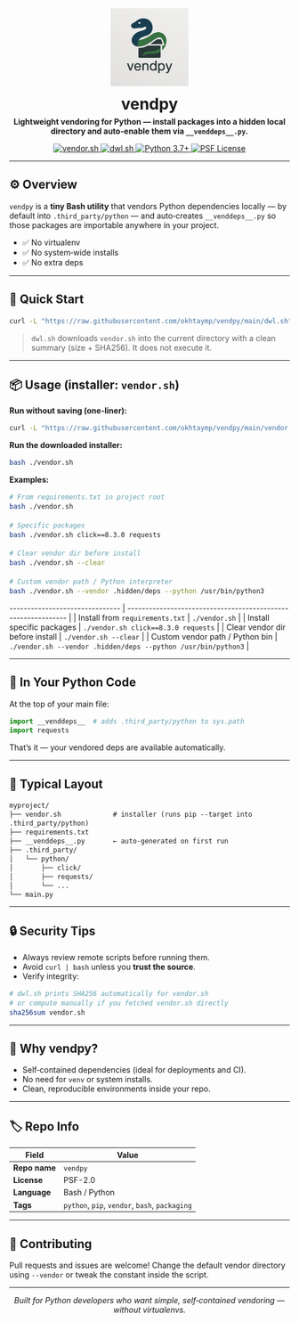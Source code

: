 <div align="center">

  <picture>
    <!-- Dark mode logo if available -->
    <source media="(prefers-color-scheme: dark)" srcset="assets/logo-dark.png" type="image/png" />
    <!-- Default (light) logo -->
    <img src="https://raw.githubusercontent.com/okhtaymp/vendpy/main/assets/logo.png" alt="vendpy — lightweight vendoring for Python" width="140" height="140" loading="lazy" decoding="async" style="max-width:100%;height:auto;" />
  </picture>

  <h1 style="margin:12px 0 6px;">vendpy</h1>

  <p style="margin:0 0 12px;">
    <strong>
      Lightweight vendoring for Python — install packages into a hidden local directory
      and auto‑enable them via <code>__venddeps__.py</code>.
    </strong>
  </p>

  <p>
    <a href="https://github.com/okhtaymp/vendpy/blob/main/vendor.sh">
      <img src="https://img.shields.io/badge/script-vendor.sh-blue?style=flat-square" alt="vendor.sh" />
    </a>
    <a href="https://github.com/okhtaymp/vendpy/blob/main/dwl.sh">
      <img src="https://img.shields.io/badge/downloader-dwl.sh-9cf?style=flat-square" alt="dwl.sh" />
    </a>
    <a href="https://www.python.org/">
      <img src="https://img.shields.io/badge/python-3.7%2B-blue?style=flat-square&logo=python" alt="Python 3.7+" />
    </a>
    <a href="https://opensource.org/license/python-2-0">
      <img src="https://img.shields.io/badge/license-PSF-green?style=flat-square" alt="PSF License" />
    </a>
  </p>

</div>

---

## ⚙️ Overview

`vendpy` is a **tiny Bash utility** that vendors Python dependencies locally — by default into `.third_party/python` — and auto‑creates `__venddeps__.py` so those packages are importable anywhere in your project.

* ✅ No virtualenv
* ✅ No system‑wide installs
* ✅ No extra deps

---

## 🚀 Quick Start

```bash
curl -L "https://raw.githubusercontent.com/okhtaymp/vendpy/main/dwl.sh" | bash
```

> `dwl.sh` downloads `vendor.sh` into the current directory with a clean summary (size + SHA256). It does not execute it.

---

## 📦 Usage (installer: <code>vendor.sh</code>)

**Run without saving (one‑liner):**

```bash
curl -L "https://raw.githubusercontent.com/okhtaymp/vendpy/main/vendor.sh" | bash
```

**Run the downloaded installer:**

```bash
bash ./vendor.sh
```

**Examples:**

```bash
# From requirements.txt in project root
bash ./vendor.sh

# Specific packages
bash ./vendor.sh click==8.3.0 requests

# Clear vendor dir before install
bash ./vendor.sh --clear

# Custom vendor path / Python interpreter
bash ./vendor.sh --vendor .hidden/deps --python /usr/bin/python3
```

------------------------------- | ------------------------------------------------------------- |
| Install from `requirements.txt` | `./vendor.sh`                                                 |
| Install specific packages       | `./vendor.sh click==8.3.0 requests`                           |
| Clear vendor dir before install | `./vendor.sh --clear`                                         |
| Custom vendor path / Python bin | `./vendor.sh --vendor .hidden/deps --python /usr/bin/python3` |

---

## 🧩 In Your Python Code

At the top of your main file:

```python
import __venddeps__  # adds .third_party/python to sys.path
import requests
```

That’s it — your vendored deps are available automatically.

---

## 📁 Typical Layout

```
myproject/
├── vendor.sh             # installer (runs pip --target into .third_party/python)
├── requirements.txt
├── __venddeps__.py       ← auto-generated on first run
├── .third_party/
│   └── python/
│       ├── click/
│       ├── requests/
│       └── ...
└── main.py
```

---

## 🔒 Security Tips

* Always review remote scripts before running them.
* Avoid `curl | bash` unless you **trust the source**.
* Verify integrity:

```bash
# dwl.sh prints SHA256 automatically for vendor.sh
# or compute manually if you fetched vendor.sh directly
sha256sum vendor.sh
```

---

## 🧠 Why vendpy?

* Self‑contained dependencies (ideal for deployments and CI).
* No need for `venv` or system installs.
* Clean, reproducible environments inside your repo.

---

## 🏷️ Repo Info

| Field         | Value                                          |
| ------------- | ---------------------------------------------- |
| **Repo name** | `vendpy`                                       |
| **License**   | PSF-2.0                                            |
| **Language**  | Bash / Python                                  |
| **Tags**      | `python`, `pip`, `vendor`, `bash`, `packaging` |

---

## 🤝 Contributing

Pull requests and issues are welcome!
Change the default vendor directory using `--vendor` or tweak the constant inside the script.

---

<p align="center">
  <i>Built for Python developers who want simple, self‑contained vendoring — without virtualenvs.</i>
</p>
